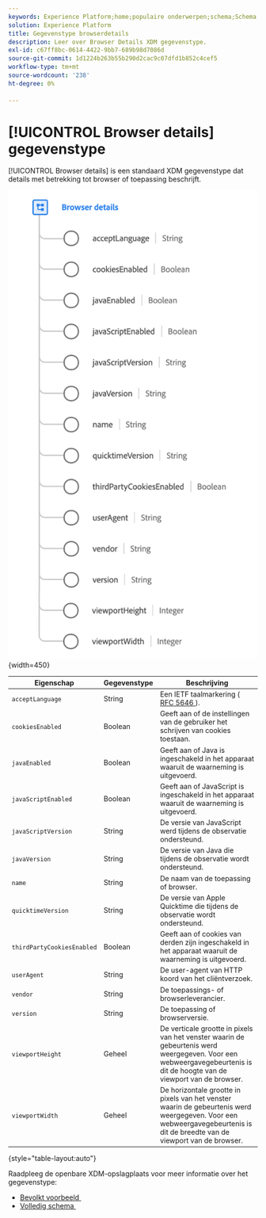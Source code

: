```yaml
---
keywords: Experience Platform;home;populaire onderwerpen;schema;Schema;XDM;velden;schema's;Schema's;Schema's;browser;browserdetails;datatype;data-type;gegevenstype.
solution: Experience Platform
title: Gegevenstype browserdetails
description: Leer over Browser Details XDM gegevenstype.
exl-id: c67ff8bc-0614-4422-9bb7-689b98d7086d
source-git-commit: 1d1224b263b55b290d2cac9c07dfd1b852c4cef5
workflow-type: tm+mt
source-wordcount: '238'
ht-degree: 0%

---
```


# [!UICONTROL Browser details] gegevenstype

[!UICONTROL Browser details] is een standaard XDM gegevenstype dat details met betrekking tot browser of toepassing beschrijft.

![](../images/data-types/browser-details.png){width=450}

| Eigenschap | Gegevenstype | Beschrijving |
| --- | --- | --- |
| `acceptLanguage` | String | Een IETF taalmarkering ([&#x200B; RFC 5646 &#x200B;](https://tools.ietf.org/html/rfc5646)). |
| `cookiesEnabled` | Boolean | Geeft aan of de instellingen van de gebruiker het schrijven van cookies toestaan. |
| `javaEnabled` | Boolean | Geeft aan of Java is ingeschakeld in het apparaat waaruit de waarneming is uitgevoerd. |
| `javaScriptEnabled` | Boolean | Geeft aan of JavaScript is ingeschakeld in het apparaat waaruit de waarneming is uitgevoerd. |
| `javaScriptVersion` | String | De versie van JavaScript werd tijdens de observatie ondersteund. |
| `javaVersion` | String | De versie van Java die tijdens de observatie wordt ondersteund. |
| `name` | String | De naam van de toepassing of browser. |
| `quicktimeVersion` | String | De versie van Apple Quicktime die tijdens de observatie wordt ondersteund. |
| `thirdPartyCookiesEnabled` | Boolean | Geeft aan of cookies van derden zijn ingeschakeld in het apparaat waaruit de waarneming is uitgevoerd. |
| `userAgent` | String | De user-agent van HTTP koord van het cliëntverzoek. |
| `vendor` | String | De toepassings- of browserleverancier. |
| `version` | String | De toepassing of browserversie. |
| `viewportHeight` | Geheel | De verticale grootte in pixels van het venster waarin de gebeurtenis werd weergegeven. Voor een webweergavegebeurtenis is dit de hoogte van de viewport van de browser. |
| `viewportWidth` | Geheel | De horizontale grootte in pixels van het venster waarin de gebeurtenis werd weergegeven. Voor een webweergavegebeurtenis is dit de breedte van de viewport van de browser. |

{style="table-layout:auto"}

Raadpleeg de openbare XDM-opslagplaats voor meer informatie over het gegevenstype:

* [&#x200B; Bevolkt voorbeeld &#x200B;](https://github.com/adobe/xdm/blob/master/components/datatypes/browserdetails.example.1.json)
* [&#x200B; Volledig schema &#x200B;](https://github.com/adobe/xdm/blob/master/components/datatypes/browserdetails.schema.json)
